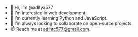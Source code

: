 - 👋 Hi, I’m @aditya577
- 👀 I’m interested in web development.
- 🌱 I’m currently learning Python and JavaScript.
- 💞️ I’m always looking to collaborate on open-surce projects.
- 📫 Reach me at adihtc577@gmail.com.

<!---
aditya577/aditya577 is a ✨ special ✨ repository because its `README.md` (this file) appears on your GitHub profile.
You can click the Preview link to take a look at your changes.
--->
